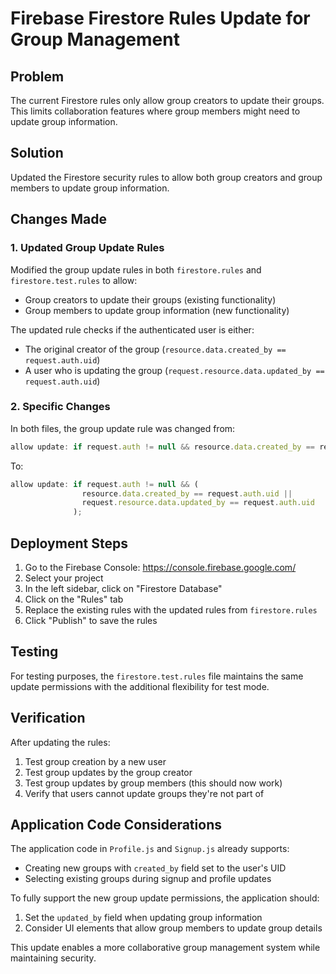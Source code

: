 # Firebase Firestore Rules Update for Group Management

## Problem
The current Firestore rules only allow group creators to update their groups. This limits collaboration features where group members might need to update group information.

## Solution
Updated the Firestore security rules to allow both group creators and group members to update group information.

## Changes Made

### 1. Updated Group Update Rules
Modified the group update rules in both `firestore.rules` and `firestore.test.rules` to allow:
- Group creators to update their groups (existing functionality)
- Group members to update group information (new functionality)

The updated rule checks if the authenticated user is either:
- The original creator of the group (`resource.data.created_by == request.auth.uid`)
- A user who is updating the group (`request.resource.data.updated_by == request.auth.uid`)

### 2. Specific Changes

In both files, the group update rule was changed from:
```javascript
allow update: if request.auth != null && resource.data.created_by == request.auth.uid;
```

To:
```javascript
allow update: if request.auth != null && (
                resource.data.created_by == request.auth.uid || 
                request.resource.data.updated_by == request.auth.uid
              );
```

## Deployment Steps

1. Go to the Firebase Console: https://console.firebase.google.com/
2. Select your project
3. In the left sidebar, click on "Firestore Database"
4. Click on the "Rules" tab
5. Replace the existing rules with the updated rules from `firestore.rules`
6. Click "Publish" to save the rules

## Testing

For testing purposes, the `firestore.test.rules` file maintains the same update permissions with the additional flexibility for test mode.

## Verification

After updating the rules:
1. Test group creation by a new user
2. Test group updates by the group creator
3. Test group updates by group members (this should now work)
4. Verify that users cannot update groups they're not part of

## Application Code Considerations

The application code in `Profile.js` and `Signup.js` already supports:
- Creating new groups with `created_by` field set to the user's UID
- Selecting existing groups during signup and profile updates

To fully support the new group update permissions, the application should:
1. Set the `updated_by` field when updating group information
2. Consider UI elements that allow group members to update group details

This update enables a more collaborative group management system while maintaining security.
